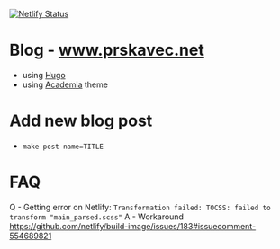 [![Netlify Status](https://api.netlify.com/api/v1/badges/2eab6ac9-90ed-4aa9-9e25-7b2674743f43/deploy-status)](https://app.netlify.com/sites/house-keeper-proficiencies-68654/deploys)

# Blog - www.prskavec.net

- using [Hugo](https://gohugo.io/)
- using [Academia](https://gethugothemes.com/products/academia/) theme


# Add new blog post

- `make post name=TITLE`

# FAQ

Q - Getting error on Netlify: `Transformation failed: TOCSS: failed to transform "main_parsed.scss"`
A  - Workaround https://github.com/netlify/build-image/issues/183#issuecomment-554689821
